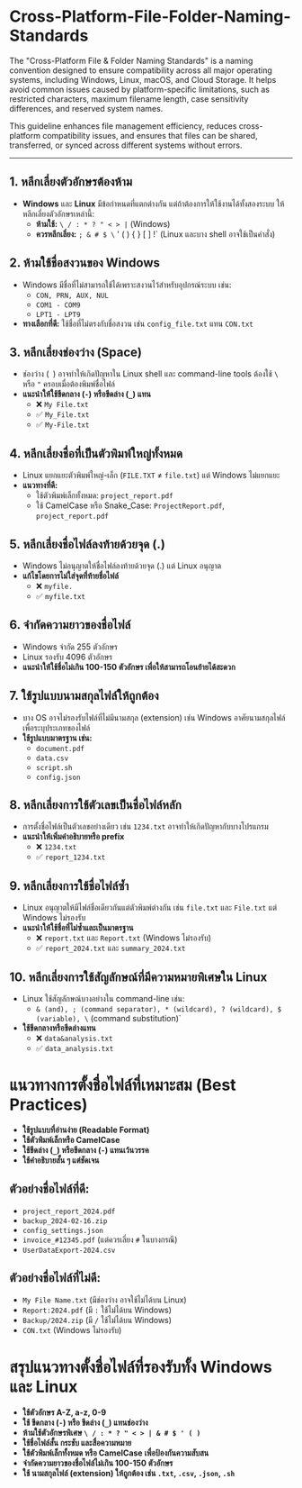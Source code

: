 # Cross-Platform-File-Folder-Naming-Standards

The "Cross-Platform File & Folder Naming Standards" is a naming convention designed to ensure compatibility across all major operating systems, including Windows, Linux, macOS, and Cloud Storage. It helps avoid common issues caused by platform-specific limitations, such as restricted characters, maximum filename length, case sensitivity differences, and reserved system names.

This guideline enhances file management efficiency, reduces cross-platform compatibility issues, and ensures that files can be shared, transferred, or synced across different systems without errors.

---

## 1. หลีกเลี่ยงตัวอักษรต้องห้าม
- **Windows** และ **Linux** มีข้อกำหนดที่แตกต่างกัน แต่ถ้าต้องการให้ใช้งานได้ทั้งสองระบบ ให้หลีกเลี่ยงตัวอักษรเหล่านี้:
  - **ห้ามใช้:** `\ / : * ? " < > |` (Windows)
  - **ควรหลีกเลี่ยง:** `; & # $ \` ' ( ) { } [ ] !` (Linux และบาง shell อาจใช้เป็นคำสั่ง)

## 2. ห้ามใช้ชื่อสงวนของ Windows
- Windows มีชื่อที่ไม่สามารถใช้ได้เพราะสงวนไว้สำหรับอุปกรณ์ระบบ เช่น:
  - `CON, PRN, AUX, NUL`
  - `COM1 - COM9`
  - `LPT1 - LPT9`
- **ทางเลือกที่ดี:** ใช้ชื่อที่ไม่ตรงกับชื่อสงวน เช่น `config_file.txt` แทน `CON.txt`

## 3. หลีกเลี่ยงช่องว่าง (Space)
- ช่องว่าง (` `) อาจทำให้เกิดปัญหาใน Linux shell และ command-line tools ต้องใช้ `\` หรือ `"` ครอบเมื่อต้องพิมพ์ชื่อไฟล์
- **แนะนำให้ใช้ขีดกลาง (`-`) หรือขีดล่าง (`_`) แทน**
  - ❌ `My File.txt`
  - ✅ `My_File.txt`
  - ✅ `My-File.txt`

## 4. หลีกเลี่ยงชื่อที่เป็นตัวพิมพ์ใหญ่ทั้งหมด
- Linux แยกแยะตัวพิมพ์ใหญ่-เล็ก (`FILE.TXT` ≠ `file.txt`) แต่ Windows ไม่แยกแยะ
- **แนวทางที่ดี:**
  - ใช้ตัวพิมพ์เล็กทั้งหมด: `project_report.pdf`
  - ใช้ CamelCase หรือ Snake_Case: `ProjectReport.pdf`, `project_report.pdf`

## 5. หลีกเลี่ยงชื่อไฟล์ลงท้ายด้วยจุด (.)
- Windows ไม่อนุญาตให้ชื่อไฟล์ลงท้ายด้วยจุด (.) แต่ Linux อนุญาต
- **แก้ไขโดยการไม่ใส่จุดที่ท้ายชื่อไฟล์**
  - ❌ `myfile.`
  - ✅ `myfile.txt`

## 6. จำกัดความยาวของชื่อไฟล์
- Windows จำกัด 255 ตัวอักษร
- Linux รองรับ 4096 ตัวอักษร
- **แนะนำให้ใช้ชื่อไม่เกิน 100-150 ตัวอักษร เพื่อให้สามารถโอนย้ายได้สะดวก**

## 7. ใช้รูปแบบนามสกุลไฟล์ให้ถูกต้อง
- บาง OS อาจไม่รองรับไฟล์ที่ไม่มีนามสกุล (extension) เช่น Windows อาศัยนามสกุลไฟล์เพื่อระบุประเภทของไฟล์
- **ใช้รูปแบบมาตรฐาน เช่น:**
  - `document.pdf`
  - `data.csv`
  - `script.sh`
  - `config.json`

## 8. หลีกเลี่ยงการใช้ตัวเลขเป็นชื่อไฟล์หลัก
- การตั้งชื่อไฟล์เป็นตัวเลขอย่างเดียว เช่น `1234.txt` อาจทำให้เกิดปัญหากับบางโปรแกรม
- **แนะนำให้เพิ่มคำอธิบายหรือ prefix**
  - ❌ `1234.txt`
  - ✅ `report_1234.txt`

## 9. หลีกเลี่ยงการใช้ชื่อไฟล์ซ้ำ
- Linux อนุญาตให้มีไฟล์ชื่อเดียวกันแต่ตัวพิมพ์ต่างกัน เช่น `file.txt` และ `File.txt` แต่ Windows ไม่รองรับ
- **แนะนำให้ใช้ชื่อที่ไม่ซ้ำและเป็นมาตรฐาน**
  - ❌ `report.txt` และ `Report.txt` (Windows ไม่รองรับ)
  - ✅ `report_2024.txt` และ `summary_2024.txt`

## 10. หลีกเลี่ยงการใช้สัญลักษณ์ที่มีความหมายพิเศษใน Linux
- Linux ใช้สัญลักษณ์บางอย่างใน command-line เช่น:
  - `& (and), ; (command separator), * (wildcard), ? (wildcard), $ (variable), \` (command substitution)`
- **ใช้ขีดกลางหรือขีดล่างแทน**
  - ❌ `data&analysis.txt`
  - ✅ `data_analysis.txt`

# แนวทางการตั้งชื่อไฟล์ที่เหมาะสม (Best Practices)
- **ใช้รูปแบบที่อ่านง่าย (Readable Format)**
- **ใช้ตัวพิมพ์เล็กหรือ CamelCase**
- **ใช้ขีดล่าง (`_`) หรือขีดกลาง (`-`) แทนเว้นวรรค**
- **ใช้คำอธิบายสั้น ๆ แต่ชัดเจน**

## ตัวอย่างชื่อไฟล์ที่ดี:
- `project_report_2024.pdf`
- `backup_2024-02-16.zip`
- `config_settings.json`
- `invoice_#12345.pdf` (แต่ควรเลี่ยง `#` ในบางกรณี)
- `UserDataExport-2024.csv`

## ตัวอย่างชื่อไฟล์ที่ไม่ดี:
- `My File Name.txt` (มีช่องว่าง อาจใช้ไม่ได้บน Linux)
- `Report:2024.pdf` (มี `:` ใช้ไม่ได้บน Windows)
- `Backup/2024.zip` (มี `/` ใช้ไม่ได้บน Windows)
- `CON.txt` (Windows ไม่รองรับ)

# สรุปแนวทางตั้งชื่อไฟล์ที่รองรับทั้ง Windows และ Linux
- **ใช้ตัวอักษร A-Z, a-z, 0-9**
- **ใช้ ขีดกลาง (`-`) หรือ ขีดล่าง (`_`) แทนช่องว่าง**
- **ห้ามใช้ตัวอักษรพิเศษ `\ / : * ? " < > | & # $ ' ( )`**
- **ใช้ชื่อไฟล์สั้น กระชับ และสื่อความหมาย**
- **ใช้ตัวพิมพ์เล็กทั้งหมด หรือ CamelCase เพื่อป้องกันความสับสน**
- **จำกัดความยาวของชื่อไฟล์ไม่เกิน 100-150 ตัวอักษร**
- **ใช้ นามสกุลไฟล์ (extension) ให้ถูกต้อง เช่น `.txt`, `.csv`, `.json`, `.sh`**
